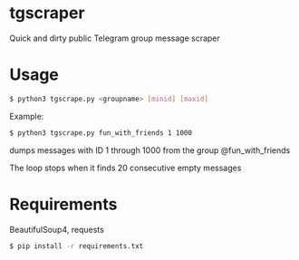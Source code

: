 # tgscraper
Quick and dirty public Telegram group message scraper

# Usage
```bash
$ python3 tgscrape.py <groupname> [minid] [maxid]
```

Example:
```bash
$ python3 tgscrape.py fun_with_friends 1 1000
```
dumps messages with ID 1 through 1000 from the group @fun_with_friends

The loop stops when it finds 20 consecutive empty messages

# Requirements
BeautifulSoup4, requests
```bash
$ pip install -r requirements.txt
```
